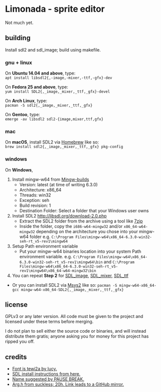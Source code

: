 # Limonada - sprite editor

Not much yet.

## building

Install sdl2 and sdl_image; build using makefile.

### gnu + linux

On __Ubuntu 14.04 and above__, type:\
`apt install libsdl2{,-image,-mixer,-ttf,-gfx}-dev`

On __Fedora 25 and above__, type:\
`yum install SDL2{,_image,_mixer,_ttf,_gfx}-devel`

On __Arch Linux__, type:\
`pacman -S sdl2{,_image,_mixer,_ttf,_gfx}`

On __Gentoo__, type:\
`emerge -av libsdl2 sdl2-{image,mixer,ttf,gfx}`

### mac

On __macOS__, install SDL2 via [Homebrew](http://brew.sh) like so:\
`brew install sdl2{,_image,_mixer,_ttf,_gfx} pkg-config`

### windows

On __Windows__,
1. Install mingw-w64 from [Mingw-builds](http://mingw-w64.org/doku.php/download/mingw-builds)
	* Version: latest (at time of writing 6.3.0)
	* Architecture: x86_64
	* Threads: win32
	* Exception: seh
	* Build revision: 1
	* Destination Folder: Select a folder that your Windows user owns
2. Install SDL2 http://libsdl.org/download-2.0.php
	* Extract the SDL2 folder from the archive using a tool like [7zip](http://7-zip.org)
	* Inside the folder, copy the `i686-w64-mingw32` and/or `x86_64-w64-mingw32` depending on the architecture you chose into your mingw-w64 folder e.g. `C:\Program Files\mingw-w64\x86_64-6.3.0-win32-seh-rt_v5-rev1\mingw64`
3. Setup Path environment variable
	* Put your mingw-w64 binaries location into your system Path environment variable. e.g. `C:\Program Files\mingw-w64\x86_64-6.3.0-win32-seh-rt_v5-rev1\mingw64\bin` and `C:\Program Files\mingw-w64\x86_64-6.3.0-win32-seh-rt_v5-rev1\mingw64\x86_64-w64-mingw32\bin`
4. You can repeat __Step 2__ for [SDL_image](https://www.libsdl.org/projects/SDL_image), [SDL_mixer](https://www.libsdl.org/projects/SDL_mixer), [SDL_ttf](https://www.libsdl.org/projects/SDL_ttf)

* Or you can install SDL2 via [Msys2](https://msys2.github.io) like so:
`pacman -S mingw-w64-x86_64-gcc mingw-w64-x86_64-SDL2{,_image,_mixer,_ttf,_gfx}`

## license

GPLv3 or any later version. All code must be given to the project and licensed
under these terms before merging.

I do not plan to sell either the source code or binaries, and will instead
distribute them gratis; anyone asking you for money for this project has ripped
you off.

## credits

- [Font is tewi2a by lucy.](https://github.com/lucy/tewi-font)
- [SDL install instructions from here.](https://github.com/veandco/go-sdl2)
- [Name suggested by PAUSE BREAK.](https://www.youtube.com/channel/UCLcDO-_j-ElBTrVcoaTfMKw)
- [Arg.h from suckless; 20h. Link leads to a GitHub mirror.](https://github.com/japanoise/arg.h)
